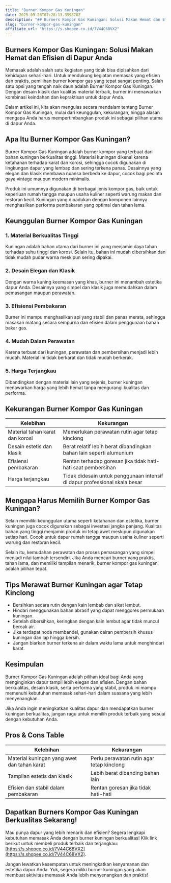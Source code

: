 ```yaml
---
title: "Burner Kompor Gas Kuningan"
date: 2025-09-26T07:28:13.359870Z
description: "## Burners Kompor Gas Kuningan: Solusi Makan Hemat dan Efisien di Dapur Anda..."
slug: "burner-kompor-gas-kuningan"
affiliate_url: "https://s.shopee.co.id/7V44C68VX2"
---
```

## Burners Kompor Gas Kuningan: Solusi Makan Hemat dan Efisien di Dapur Anda

Memasak adalah salah satu kegiatan yang tidak bisa dipisahkan dari kehidupan sehari-hari. Untuk mendukung kegiatan memasak yang efisien dan praktis, pemilihan burner kompor gas yang tepat sangat penting. Salah satu opsi yang tengah naik daun adalah Burner Kompor Gas Kuningan. Dengan desain klasik dan kualitas material terbaik, burner ini menawarkan kombinasi keindahan dan kepraktisan untuk dapur Anda.

Dalam artikel ini, kita akan mengulas secara mendalam tentang Burner Kompor Gas Kuningan, mulai dari keunggulan, kekurangan, hingga alasan mengapa Anda harus mempertimbangkan produk ini sebagai pilihan utama di dapur Anda.

## Apa Itu Burner Kompor Gas Kuningan?

Burner Kompor Gas Kuningan adalah burner kompor yang terbuat dari bahan kuningan berkualitas tinggi. Material kuningan dikenal karena ketahanan terhadap karat dan korosi, sehingga cocok digunakan di lingkungan dapur yang lembap dan sering terkena panas. Desainnya yang elegan dan klasik membawa nuansa berbeda ke dapur, cocok bagi pecinta gaya vintage maupun modern minimalis.

Produk ini umumnya digunakan di berbagai jenis kompor gas, baik untuk keperluan rumah tangga maupun usaha kuliner seperti warung makan dan restoran kecil. Kuningan yang dipadukan dengan komponen lainnya menghasilkan performa pembakaran yang optimal dan tahan lama.

## Keunggulan Burner Kompor Gas Kuningan

### 1. Material Berkualitas Tinggi
Kuningan adalah bahan utama dari burner ini yang menjamin daya tahan terhadap suhu tinggi dan korosi. Selain itu, bahan ini mudah dibersihkan dan tidak mudah pudar warna meskipun sering dipakai.

### 2. Desain Elegan dan Klasik
Dengan warna kuning keemasan yang khas, burner ini menambah estetika dapur Anda. Desainnya yang simpel dan klasik juga memudahkan dalam pemasangan maupun perawatan.

### 3. Efisiensi Pembakaran
Burner ini mampu menghasilkan api yang stabil dan panas merata, sehingga masakan matang secara sempurna dan efisien dalam penggunaan bahan bakar gas.

### 4. Mudah Dalam Perawatan
Karena terbuat dari kuningan, perawatan dan pembersihan menjadi lebih mudah. Material ini tidak berkarat dan tidak mudah berkerak.

### 5. Harga Terjangkau
Dibandingkan dengan material lain yang sejenis, burner kuningan menawarkan harga yang lebih hemat tanpa mengurangi kualitas dan performa.

## Kekurangan Burner Kompor Gas Kuningan

| Kelebihan | Kekurangan |
| --- | --- |
| Material tahan karat dan korosi | Memerlukan perawatan rutin agar tetap kinclong |
| Desain estetis dan klasik | Berat relatif lebih berat dibandingkan bahan lain seperti alumunium |
| Efisiensi pembakaran | Rentan terhadap goresan jika tidak hati-hati saat pembersihan |
| Harga terjangkau | Tidak didesain untuk penggunaan intensif di dapur professional skala besar |

## Mengapa Harus Memilih Burner Kompor Gas Kuningan?

Selain memiliki keunggulan utama seperti ketahanan dan estetika, burner kuningan juga cocok digunakan sebagai investasi jangka panjang. Kualitas bahan yang tinggi menjamin produk ini tetap awet meskipun digunakan setiap hari. Cocok untuk dapur rumah tangga maupun usaha kuliner seperti warung dan restoran kecil.

Selain itu, kemudahan perawatan dan proses pemasangan yang simpel menjadi nilai tambah tersendiri. Jika Anda mencari burner yang praktis, tahan lama, dan memiliki tampilan menarik, burner kompor gas kuningan adalah pilihan tepat.

## Tips Merawat Burner Kuningan agar Tetap Kinclong

- Bersihkan secara rutin dengan kain lembab dan sikat lembut.
- Hindari menggunakan bahan abrasif yang dapat menggores permukaan kuningan.
- Setelah dibersihkan, keringkan dengan kain lembut agar tidak muncul bercak air.
- Jika terdapat noda membandel, gunakan cairan pembersih khusus kuningan dan lap hingga bersih.
- Jangan biarkan burner terkena air dalam waktu lama untuk menghindari karat.

## Kesimpulan

Burner Kompor Gas Kuningan adalah pilihan ideal bagi Anda yang menginginkan dapur tampil lebih elegan dan efisien. Dengan bahan berkualitas, desain klasik, serta performa yang stabil, produk ini mampu memenuhi kebutuhan memasak sehari-hari dalam suasana yang lebih menyenangkan.

Jika Anda ingin meningkatkan kualitas dapur dan mendapatkan burner kuningan berkualitas, jangan ragu untuk memilih produk terbaik yang sesuai dengan kebutuhan Anda.

## Pros & Cons Table

| Kelebihan | Kekurangan |
| --- | --- |
| Material kuningan yang awet dan tahan karat | Perlu perawatan rutin agar tetap kinclong |
| Tampilan estetis dan klasik | Lebih berat dibanding bahan lain |
| Efisien dan stabil dalam pembakaran | Rentan goresan jika tidak hati-hati |

## Dapatkan Burners Kompor Gas Kuningan Berkualitas Sekarang!

Mau punya dapur yang lebih menarik dan efisien? Segera lengkapi kebutuhan memasak Anda dengan burner kuningan berkualitas! Klik link berikut untuk membeli produk terbaik dan terjangkau: [https://s.shopee.co.id/7V44C68VX2](https://s.shopee.co.id/7V44C68VX2).

Jangan lewatkan kesempatan untuk meningkatkan kenyamanan dan estetika dapur Anda. Yuk, segera miliki burner kuningan yang akan membuat aktivitas memasak Anda lebih menyenangkan dan praktis!